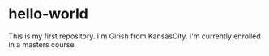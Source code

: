 # hello-world
This is my first repository.
i'm Girish from KansasCity.
i'm currently enrolled in a masters course.
